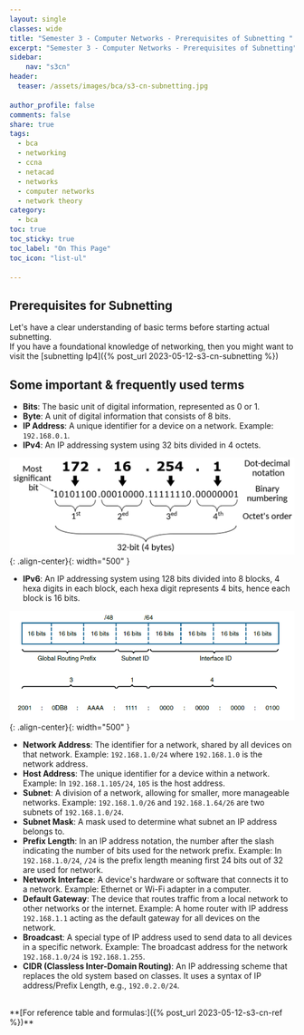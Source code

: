 ```yaml
---
layout: single
classes: wide
title: "Semester 3 - Computer Networks - Prerequisites of Subnetting "
excerpt: "Semester 3 - Computer Networks - Prerequisites of Subnetting"
sidebar:
    nav: "s3cn"
header:
  teaser: /assets/images/bca/s3-cn-subnetting.jpg

author_profile: false
comments: false
share: true
tags:
  - bca
  - networking
  - ccna
  - netacad
  - networks
  - computer networks
  - network theory
category:
  - bca
toc: true
toc_sticky: true
toc_label: "On This Page"
toc_icon: "list-ul"

---
```


## Prerequisites for Subnetting

Let's have a clear understanding of basic terms before starting actual subnetting.  
If you have a foundational knowledge of networking, then you might want to visit the [subnetting Ip4]({% post_url 2023-05-12-s3-cn-subnetting %})

## Some important & frequently used terms

- **Bits**: The basic unit of digital information, represented as 0 or 1.
- **Byte**: A unit of digital information that consists of 8 bits.
- **IP Address**: A unique identifier for a device on a network. Example: `192.168.0.1`.
- **IPv4**: An IP addressing system using 32 bits divided in 4 octets.

![image-center](/assets/images/bca/s3-cn/images/ip4.png){: .align-center}{: width="500" }

- **IPv6**: An IP addressing system using 128 bits divided into 8 blocks, 4 hexa digits in each block, each hexa digit represents 4 bits, hence each block is 16 bits.

![image-center](/assets/images/bca/s3-cn/images/ip6.png){: .align-center}{: width="500" }

- **Network Address**: The identifier for a network, shared by all devices on that network. Example: `192.168.1.0/24` where `192.168.1.0` is the network address.
- **Host Address**: The unique identifier for a device within a network. Example: In `192.168.1.105/24`, `105` is the host address.
- **Subnet**: A division of a network, allowing for smaller, more manageable networks. Example: `192.168.1.0/26` and `192.168.1.64/26` are two subnets of `192.168.1.0/24`.
- **Subnet Mask**: A mask used to determine what subnet an IP address belongs to.
- **Prefix Length**: In an IP address notation, the number after the slash indicating the number of bits used for the network prefix. Example: In `192.168.1.0/24`, `/24` is the prefix length meaning first 24 bits out of 32 are used for network.
- **Network Interface**: A device's hardware or software that connects it to a network. Example: Ethernet or Wi-Fi adapter in a computer.
- **Default Gateway**: The device that routes traffic from a local network to other networks or the internet. Example: A home router with IP address `192.168.1.1` acting as the default gateway for all devices on the network.
- **Broadcast**: A special type of IP address used to send data to all devices in a specific network. Example: The broadcast address for the network `192.168.1.0/24` is `192.168.1.255`.
- **CIDR (Classless Inter-Domain Routing)**: An IP addressing scheme that replaces the old system based on classes. It uses a syntax of IP address/Prefix Length, e.g., `192.0.2.0/24`.

<br>
**[For reference table and formulas:]({% post_url 2023-05-12-s3-cn-ref %})**
